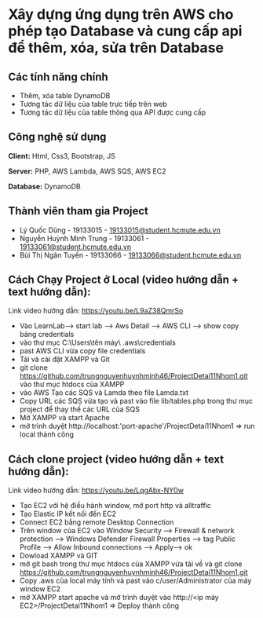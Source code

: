 
# Xây dựng ứng dụng trên AWS cho phép tạo Database và cung cấp api để thêm, xóa, sửa trên Database

## Các tính năng chính

- Thêm, xóa table DynamoDB
- Tương tác dữ liệu của table trực tiếp trên web
- Tương tác dữ liệu của table thông qua API được cung cấp


## Công nghệ sử dụng 

**Client:** Html, Css3, Bootstrap, JS

**Server:** PHP, AWS Lambda, AWS SQS, AWS EC2

**Database:** DynamoDB


## Thành viên tham gia Project

- Lý Quốc Dũng - 19133015 - 19133015@student.hcmute.edu.vn
- Nguyễn Huỳnh Minh Trung - 19133061 - 19133061@student.hcmute.edu.vn
- Bùi Thị Ngân Tuyền - 19133066 - 19133066@student.hcmute.edu.vn


## Cách Chạy Project ở Local (video hướng dẫn + text hướng dẫn):
Link video hướng dẫn: https://youtu.be/L9aZ38QmrSo
- Vào LearnLab--> start lab --> Aws Detail -->   AWS CLI --> show  copy bảng credentials
- vào thư mục C:\Users\tên máy\ .aws\credentials
- past AWS CLI vừa copy file credentials 
- Tải và cài đặt XAMPP và Git
- git clone https://github.com/trungnguyenhuynhminh46/ProjectDetai11Nhom1.git vào thư mục htdocs của XAMPP 
- vào AWS Tạo các SQS và Lamda theo file Lamda.txt
- Copy URL các SQS vừa tạo và past vào file lib/tables.php trong thư mục project để thay thế các URL của SQS
- Mở XAMPP và start Apache
- mở trình duyệt http://localhost:'port-apache'/ProjectDetai11Nhom1
=> run local thành công

## Cách clone project (video hướng dẫn + text hướng dẫn):
Link video hướng dẫn: https://youtu.be/LqgAbx-NY0w
- Tạo EC2 với hệ điều hành window, mở port http và alltraffic
- Tạo Elastic IP kết nối đến EC2
- Connect EC2 bằng remote Desktop Connection
- Trên window của EC2 vào Window Security --> Firewall & network protection --> Windows Defender Firewall Properties --> tag Public Profile --> Allow Inbound connections --> Apply--> ok
- Dowload XAMPP và GIT
- mở git bash trong thư mục htdocs của XAMPP vừa tải về và git clone https://github.com/trungnguyenhuynhminh46/ProjectDetai11Nhom1.git
- Copy .aws của local máy tính và past vào c/user/Administrator của máy window EC2
- mở XAMPP start apache và mở trình duyệt vào http://<ip máy EC2>/ProjectDetai11Nhom1
=> Deploy thành công